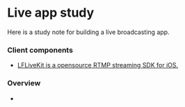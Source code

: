 # Live app study

Here is a study note for building a live broadcasting app.

### Client components
- [LFLiveKit is a opensource RTMP streaming SDK for iOS.](https://github.com/LaiFengiOS/LFLiveKit)

### Overview
- [](https://github.com/ltebean/Live/blob/master/README.md)
